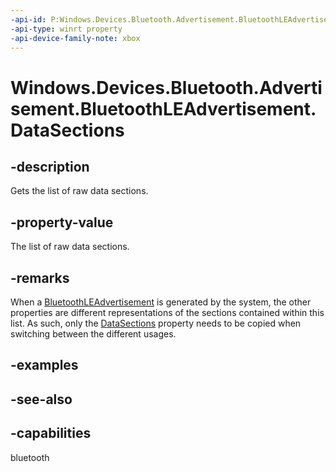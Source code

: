 ```yaml
---
-api-id: P:Windows.Devices.Bluetooth.Advertisement.BluetoothLEAdvertisement.DataSections
-api-type: winrt property
-api-device-family-note: xbox
---
```


<!-- Property syntax
public Windows.Foundation.Collections.IVector<Windows.Devices.Bluetooth.Advertisement.BluetoothLEAdvertisementDataSection> DataSections { get; }
-->

# Windows.Devices.Bluetooth.Advertisement.BluetoothLEAdvertisement.DataSections

## -description
Gets the list of raw data sections.

## -property-value
The list of raw data sections.

## -remarks
When a [BluetoothLEAdvertisement](bluetoothleadvertisement.md) is generated by the system, the other properties are different representations of the sections contained within this list. As such, only the [DataSections](bluetoothleadvertisement_datasections.md) property needs to be copied when switching between the different usages.

## -examples

## -see-also

## -capabilities
bluetooth
